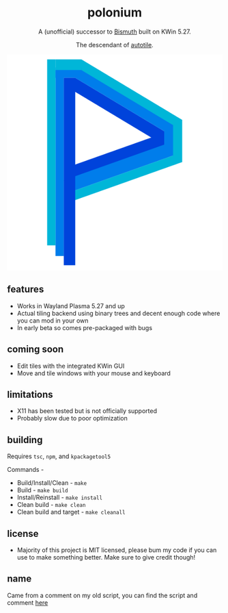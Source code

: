 <div align="center">

# polonium
A (unofficial) successor to [Bismuth](https://github.com/Bismuth-Forge/bismuth) built on KWin 5.27.

The descendant of [autotile](https://github.com/zeroxoneafour/kwin-autotile).

![hot icon](res/logo.svg)

</div>

## features
* Works in Wayland Plasma 5.27 and up
* Actual tiling backend using binary trees and decent enough code where you can mod in your own
* In early beta so comes pre-packaged with bugs

## coming soon
* Edit tiles with the integrated KWin GUI
* Move and tile windows with your mouse and keyboard

## limitations
* X11 has been tested but is not officially supported
* Probably slow due to poor optimization

## building
Requires `tsc`, `npm`, and `kpackagetool5`

Commands -
* Build/Install/Clean - `make`
* Build - `make build`
* Install/Reinstall - `make install`
* Clean build - `make clean`
* Clean build and target - `make cleanall`

## license
* Majority of this project is MIT licensed, please bum my code if you can use to make something better. Make sure to give credit though!

## name
Came from a comment on my old script, you can find the script and comment [here](https://store.kde.org/p/2003956)
